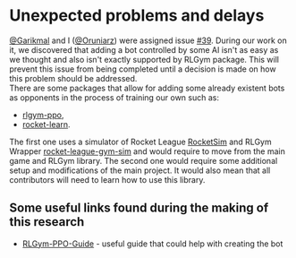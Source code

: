 # Unexpected problems and delays
[@Garikmal](https://github.com/Garikmal) and I ([@Oruniarz](https://github.com/Oruniarz)) were assigned issue
[#39](https://github.com/bot-wheels/bot-wheels-core/issues/39). During our work on it, we discovered that 
adding a bot controlled by some AI isn't as easy as we thought and also isn't exactly supported by RLGym
package. This will prevent this issue from being completed until a decision is made on how this problem should be
addressed. </br>
There are some packages that allow for adding some already existent bots as opponents in the process of training
our own such as: </br>
- [rlgym-ppo](https://github.com/AechPro/rlgym-ppo),
- [rocket-learn](https://github.com/Rolv-Arild/rocket-learn).

The first one uses a simulator of Rocket League [RocketSim](https://github.com/ZealanL/RocketSim) 
and RLGym Wrapper [rocket-league-gym-sim](https://github.com/AechPro/rocket-league-gym-sim) and would require
to move from the main game and RLGym library. The second one would require some additional setup and modifications
of the main project. It would also mean that all contributors will need to learn how to use this library.

## Some useful links found during the making of this research
- [RLGym-PPO-Guide](https://github.com/ZealanL/RLGym-PPO-Guide) - useful guide that could help with creating the bot